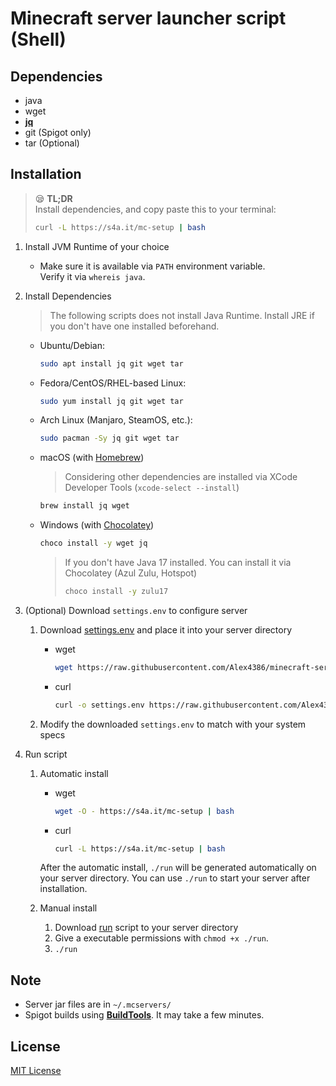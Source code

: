 # Minecraft server launcher script (Shell)
## Dependencies
* java
* wget
* [**jq**](https://stedolan.github.io/jq/)
* git (Spigot only)
* tar (Optional)



## Installation

> 😪 **TL;DR**  
> Install dependencies, and copy paste this to your terminal:  
> ```bash
> curl -L https://s4a.it/mc-setup | bash
> ```

1. Install JVM Runtime of your choice 
   - Make sure it is available via `PATH` environment variable.  
     Verify it via `whereis java`.  

2. Install Dependencies
   > The following scripts does not install Java Runtime. Install JRE if you don't have one installed beforehand.
   - Ubuntu/Debian:
     ```bash
     sudo apt install jq git wget tar
     ```
   - Fedora/CentOS/RHEL-based Linux:
     ```bash
     sudo yum install jq git wget tar
     ```
   - Arch Linux (Manjaro, SteamOS, etc.):  
     ```bash
     sudo pacman -Sy jq git wget tar
     ```
   - macOS (with [Homebrew](https://brew.sh))
     > Considering other dependencies are installed via XCode Developer Tools (`xcode-select --install`)
     ```bash
     brew install jq wget
     ```
   - Windows (with [Chocolatey](https://chocolatey.org/install))
     ```bash
     choco install -y wget jq
     ```
     > If you don't have Java 17 installed. You can install it via Chocolatey (Azul Zulu, Hotspot)
     > ```bash
     > choco install -y zulu17
     > ```

3. (Optional) Download `settings.env` to configure server
   1. Download [settings.env](https://raw.githubusercontent.com/Alex4386/minecraft-server-launcher/master/settings.env) and place it into your server directory
      * wget
        ```bash
        wget https://raw.githubusercontent.com/Alex4386/minecraft-server-launcher/master/settings.env
        ```

      * curl
        ```bash
        curl -o settings.env https://raw.githubusercontent.com/Alex4386/minecraft-server-launcher/master/settings.env
        ```
  
   2. Modify the downloaded `settings.env` to match with your system specs

4. Run script
   1. Automatic install
      * wget
        ```bash
        wget -O - https://s4a.it/mc-setup | bash
        ```

      * curl
        ```bash
        curl -L https://s4a.it/mc-setup | bash
        ```

      After the automatic install, `./run` will be generated automatically on your server directory. You can use `./run` to start your server after installation.

   2. Manual install
      1. Download [run](https://raw.githubusercontent.com/monun/minecraft-server-launcher/master/run) script to your server directory
      2. Give a executable permissions with `chmod +x ./run`.
      3. `./run`

## Note
* Server jar files are in `~/.mcservers/`
* Spigot builds using [**BuildTools**](https://hub.spigotmc.org/jenkins/job/BuildTools/lastSuccessfulBuild/artifact/target/BuildTools.jar). It may take a few minutes.

## License
[MIT License](LICENSE.md)
